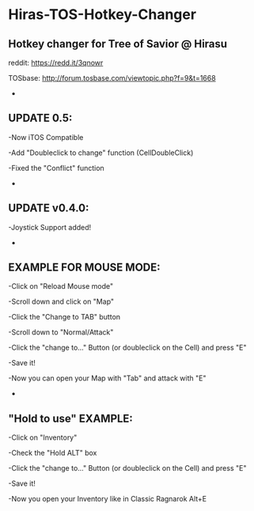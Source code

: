 # Hiras-TOS-Hotkey-Changer
Hotkey changer for Tree of Savior @ Hirasu
-
reddit: https://redd.it/3qnowr

TOSbase: http://forum.tosbase.com/viewtopic.php?f=9&t=1668


-
UPDATE 0.5:
-

-Now iTOS Compatible

-Add "Doubleclick to change" function (CellDoubleClick)

-Fixed the "Conflict" function


-
UPDATE v0.4.0:
-
-Joystick Support added!


-
EXAMPLE FOR MOUSE MODE:
-
-Click on "Reload Mouse mode"

-Scroll down and click on "Map"

-Click the "Change to TAB" button 

-Scroll down to "Normal/Attack"

-Click the "change to..." Button (or doubleclick on the Cell) and press "E"

-Save it!

-Now you can open your Map with "Tab" and attack with "E"


-
"Hold to use" EXAMPLE:
-
-Click on "Inventory"

-Check the "Hold ALT" box

-Click the "change to..." Button (or doubleclick on the Cell) and press "E"

-Save it!

-Now you open your Inventory like in Classic Ragnarok Alt+E


